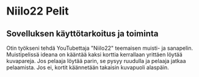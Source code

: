 # Niilo22 Pelit

## Sovelluksen käyttötarkoitus ja toiminta

Otin työkseni tehdä YouTubettaja "Niilo22" teemaisen muisti- ja sanapelin. Muistipelissä ideana on kääntää kaksi korttia kerrallaan yrittäen löytää kuvapareja. Jos pelaaja löytää parin, se pysyy ruudulla ja pelaaja jatkaa pelaamista. Jos ei, kortit käännetään takaisin kuvapuoli alaspäin.


